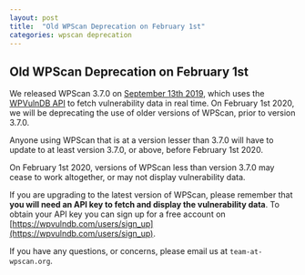 ```yaml
---
layout: post
title:  "Old WPScan Deprecation on February 1st"
categories: wpscan deprecation
---
```


## Old WPScan Deprecation on February 1st

We released WPScan 3.7.0 on [September 13th 2019](https://twitter.com/_WPScan_/status/1172432920159539202), which uses the [WPVulnDB API](https://wpvulndb.com/api) to fetch vulnerability data in real time. On February 1st 2020, we will be deprecating the use of older versions of WPScan, prior to version 3.7.0.

Anyone using WPScan that is at a version lesser than 3.7.0 will have to update to at least version 3.7.0, or above, before February 1st 2020.

On February 1st 2020, versions of WPScan less than version 3.7.0 may cease to work altogether, or may not display vulnerability data.

If you are upgrading to the latest version of WPScan, please remember that **you will need an API key to fetch and display the vulnerability data**. To obtain your API key you can sign up for a free account on [https://wpvulndb.com/users/sign_up](https://wpvulndb.com/users/sign_up).

If you have any questions, or concerns, please email us at `team-at-wpscan.org`.
